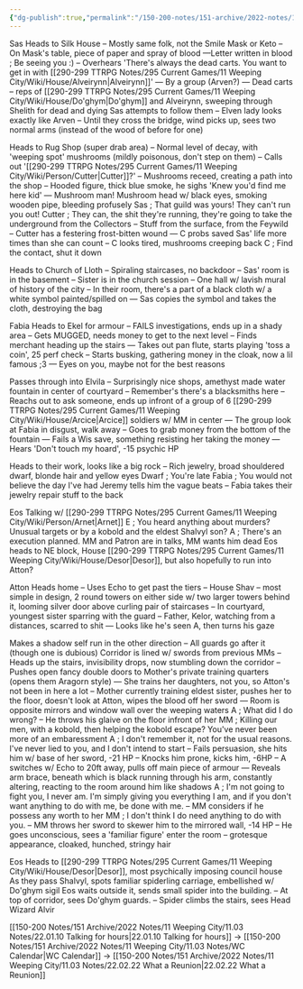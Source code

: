 ```yaml
---
{"dg-publish":true,"permalink":"/150-200-notes/151-archive/2022-notes/11-weeping-city/11-03-notes/22-02-18-mommy-issues/"}
---
```



Sas
Heads to Silk House
– Mostly same folk, not the Smile Mask or Keto
– On Mask's table, piece of paper and spray of blood
—Letter written in blood ; Be seeing you :)
– Overhears 'There's always the dead carts. You want to get in with [[290-299 TTRPG Notes/295 Current Games/11 Weeping City/Wiki/House/Alveirynn\|Alveirynn]]'
— By a group (Arven?)
— Dead carts – reps of [[290-299 TTRPG Notes/295 Current Games/11 Weeping City/Wiki/House/Do'ghym\|Do'ghym]] and Alveirynn, sweeping through Shelith for dead and dying
Sas attempts to follow them
– Elven lady looks exactly like Arven
– Until they cross the bridge, wind picks up, sees two normal arms (instead of the wood of before for one)

Heads to Rug Shop (super drab area)
– Normal level of decay, with 'weeping spot' mushrooms (mildly poisonous, don't step on them)
– Calls out '[[290-299 TTRPG Notes/295 Current Games/11 Weeping City/Wiki/Person/Cutter\|Cutter]]?'
– Mushrooms receed, creating a path into the shop
– Hooded figure, thick blue smoke, he sighs 'Knew you'd find me here kid'
— Mushroom man! Mushroom head w/ black eyes, smoking wooden pipe, bleeding profusely
Sas ; That guild was yours! They can't run you out!
Cutter ; They can, the shit they're running, they're going to take the underground from the Collectors
– Stuff from the surface, from the Feywild
– Cutter has a festering frost-bitten wound
— C probs saved Sas' life more times than she can count
– C looks tired, mushrooms creeping back
C ; Find the contact, shut it down

Heads to Church of Lloth
– Spiraling staircases, no backdoor
– Sas' room is in the basement
– Sister is in the church session
– One hall w/ lavish mural of history of the city
– In their room, there's a part of a black cloth w/ a white symbol painted/spilled on
— Sas copies the symbol and takes the cloth, destroying the bag

Fabia
Heads to Ekel for armour
– FAILS investigations, ends up in a shady area
– Gets MUGGED, needs money to get to the next level
– Finds merchant heading up the stairs
— Takes out pan flute, starts playing 'toss a coin', 25 perf check
– Starts busking, gathering money in the cloak, now a lil famous ;3
— Eyes on you, maybe not for the best reasons

Passes through into Elvila
– Surprisingly nice shops, amethyst made water fountain in center of courtyard
– Remember's there's a blacksmiths here
– Reachs out to ask someone, ends up infront of a group of 6 [[290-299 TTRPG Notes/295 Current Games/11 Weeping City/Wiki/House/Arcice\|Arcice]] soldiers w/ MM in center
— The group look at Fabia in disgust, walk away
– Goes to grab money from the bottom of the fountain
— Fails a Wis save, something resisting her taking the money
— Hears 'Don't touch my hoard', -15 psychic HP

Heads to their work, looks like a big rock
– Rich jewelry, broad shouldered dwarf, blonde hair and yellow eyes
Dwarf ; You're late
Fabia ; You would not believe the day I've had
Jeremy tells him the vague beats
– Fabia takes their jewelry repair stuff to the back

Eos
Talking w/ [[290-299 TTRPG Notes/295 Current Games/11 Weeping City/Wiki/Person/Arnet\|Arnet]]
E ; You heard anything about murders? Unusual targets or by a kobold and the eldest Shalvyl son?
A ; There's an execution planned. MM and Patron are in talks, MM wants him dead
Eos heads to NE block, House [[290-299 TTRPG Notes/295 Current Games/11 Weeping City/Wiki/House/Desor\|Desor]], but also hopefully to run into Atton?

Atton
Heads home
– Uses Echo to get past the tiers
– House Shav – most simple in design, 2 round towers on either side w/ two larger towers behind it, looming silver door above curling pair of staircases
– In courtyard, youngest sister sparring with the guard
– Father, Kelor, watching from a distances, scarred to shit
— Looks like he's seen A, then turns his gaze

Makes a shadow self run in the other direction
– All guards go after it (though one is dubious)
Corridor is lined w/ swords from previous MMs
– Heads up the stairs, invisibility drops, now stumbling down the corridor
– Pushes open fancy double doors to Mother's private training quarters (opens them Aragorn style)
— She trains her daughters, not you, so Atton's not been in here a lot
– Mother currently training eldest sister, pushes her to the floor, doesn't look at Atton, wipes the blood off her sword
— Room is opposite mirrors and window wall over the weeping waters
A ; What did I do wrong?
– He throws his glaive on the floor infront of her
MM ; Killing our men, with a kobold, then helping the kobold escape? You've never been more of an embaressment
A ; I don't remember it, not for the usual reasons. I've never lied to you, and I don't intend to start
– Fails persuasion, she hits him w/ base of her sword, -21 HP
– Knocks him prone, kicks him, -6HP
– A switches w/ Echo to 20ft away, pulls off main piece of armour
— Reveals arm brace, beneath which is black running through his arm, constantly altering, reacting to the room around him like shadows
A ; I'm not going to fight you, I never am. I'm simply giving you everything I am, and if you don't want anything to do with me, be done with me.
– MM considers if he possess any worth to her
MM ; I don't think I do need anything to do with you.
– MM throws her sword to skewer him to the mirrored wall, -14 HP
– He goes unconscious, sees a 'familiar figure' enter the room – grotesque appearance, cloaked, hunched, stringy hair

Eos
Heads to [[290-299 TTRPG Notes/295 Current Games/11 Weeping City/Wiki/House/Desor\|Desor]], most psychically imposing council house
As they pass Shalvyl, spots familiar spiderling carriage, embellished w/ Do'ghym sigil
Eos waits outside it, sends small spider into the building.
– At top of corridor, sees Do'ghym guards.
– Spider climbs the stairs, sees Head Wizard Alvir

[[150-200 Notes/151 Archive/2022 Notes/11 Weeping City/11.03 Notes/22.01.10 Talking for hours\|22.01.10 Talking for hours]] -> [[150-200 Notes/151 Archive/2022 Notes/11 Weeping City/11.03 Notes/WC Calendar\|WC Calendar]] -> [[150-200 Notes/151 Archive/2022 Notes/11 Weeping City/11.03 Notes/22.02.22 What a Reunion\|22.02.22 What a Reunion]]
